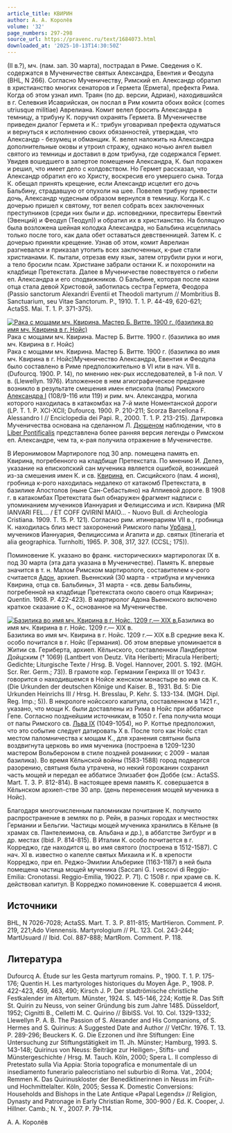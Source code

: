 ```yaml
---
article_title: КВИРИН
author: А. А. Королёв
volume: '32'
page_numbers: 297-298
source_url: https://pravenc.ru/text/1684073.html
downloaded_at: '2025-10-13T14:30:50Z'
---
```


(II в.?), мч. (пам. зап. 30 марта), пострадал в Риме. Сведения о К. содержатся в Мученичестве святых Александра, Евентия и Феодула (BHL, N 266). Согласно Мученичеству, Римский еп. Александр обратил в христианство многих сенаторов и Гермета (Ермета), префекта Рима. Когда об этом узнал имп. Траян (по др. версии, Адриан), находившийся в г. Селевкия Исаврийская, он послал в Рим комита обоих войск (comes utriusque militiae) Аврелиана. Комит велел бросить Александра в темницу, а трибуну К. поручил охранять Гермета. В Мученичестве приведен диалог Гермета и К.: трибун уговаривал префекта одуматься и вернуться к исполнению своих обязанностей, утверждая, что Александр - безумец и обманщик. К. велел наложить на Александра дополнительные оковы и утроил стражу, однако ночью ангел вывел святого из темницы и доставил в дом трибуна, где содержался Гермет. Увидев вошедшего в запертое помещение Александра, К. был поражен и решил, что имеет дело с колдовством. Но Гермет рассказал, что Александр обратил его ко Христу, воскресив его умершего сына. Тогда К. обещал принять крещение, если Александр исцелит его дочь Бальбину, страдавшую от опухоли на шее. Повелев трибуну привести дочь, Александр чудесным образом вернулся в темницу. Когда К. с дочерью пришел к святому, тот велел собрать всех заключенных преступников (среди них были и др. исповедники, пресвитеры Евентий (Эвенций) и Феодул (Теодул)) и обратил их в христианство. На болящую была возложена шейная колодка Александра, но Бальбина исцелилась только после того, как дала обет оставаться девственницей. Затем К. с дочерью приняли крещение. Узнав об этом, комит Аврелиан разгневался и приказал утопить всех заключенных, к-рые стали христианами. К. пытали, отрезав ему язык, затем отрубили руки и ноги, а тело бросили псам. Христиане забрали останки К. и похоронили на кладбище Претекстата. Далее в Мученичестве повествуется о гибели еп. Александра и его сподвижников. О Бальбине, которая после казни отца стала девой Христовой, заботилась сестра Гермета, Феодора (Passio sanctorum Alexandri Eventii et Theodoli martyrum // Mombritius B. Sanctuarium, seu Vitae Sanctorum. P., 1910. T. 1. P. 44-49, 620-621; ActaSS. Mai. T. 1. P. 371-375).

[![Рака с мощами мч. Квирина. Мастер Б. Витте. 1900 г. (базилика во имя мч. Квирина в г. Нойс)](https://pravenc.ru/data/2014/03/03/1234147678/i200.jpg "Кликните для увеличения картинки")](https://pravenc.ru/data/2014/03/03/1234147678/i400.jpg)Рака с мощами мч. Квирина. Мастер Б. Витте. 1900 г. (базилика во имя мч. Квирина в г. Нойс)  
Рака с мощами мч. Квирина. Мастер Б. Витте. 1900 г. (базилика во имя мч. Квирина в г. Нойс)Мученичество Александра, Евентия и Феодула было составлено в Риме предположительно в VI или в нач. VII в. (Dufourcq. 1900. P. 14), по мнению нек-рых исследователей, в 1-й пол. V в. (Llewellyn. 1976). Изложенное в нем агиографическое предание возникло в результате смешения имен епископа (папы) Римского [Александра I](<https://pravenc.ru/text/АЛЕКСАНДР I.html>) (108/9-116 или 119) и рим. мч. Александра, могила которого находилась в катакомбах на 7-й миле Номентанской дороги (LP. T. 1. P. XCI-XCII; Dufourcq. 1900. P. 210-211; Scorza Barcellona F. Alessandro I // Enciclopedia dei Papi. R., 2000. T. 1. P. 213-215). Датировка Мученичества основана на сделанном Л. [Дюшеном](https://pravenc.ru/text/Дюшеном.html) наблюдении, что в [Liber Pontificalis](<https://pravenc.ru/text/Liber Pontificalis.html>) представлена более ранняя версия легенды о Римском еп. Александре, чем та, к-рая получила отражение в Мученичестве.

В Иеронимовом Мартирологе под 30 апр. помещена память еп. Квирина, погребенного на кладбище Претекстата. По мнению И. Делеэ, указание на епископский сан мученика является ошибкой, возникшей из-за смешения имен К. и св. [Квирина](https://pravenc.ru/text/Квирина.html), еп. Сисцийского (пам. 4 июня), гробница к-рого находилась недалеко от катакомб Претекстата, в базилике Апостолов (ныне Сан-Себастьяно) на Аппиевой дороге. В 1908 г. в катакомбах Претекстата был обнаружен фрагмент надписи с упоминанием мучеников Ианнуария и Фелициссима и исп. Квирина (MR IANVARI FEL... / ET COFF QVIRINI MAIO... - Nuovo Bull. di Archeologia Cristiana. 1909. T. 15. P. 121). Согласно рим. итинерариям VII в., гробница К. находилась близ мест захоронений Римского папы [Урбана I](<https://pravenc.ru/text/Урбана I.html>), мучеников Ианнуария, Фелициссима и Агапита и др. святых (Itineraria et alia geographica. Turnholti, 1965. P. 308, 317, 327. (CCSL; 175)).

Поминовение К. указано во франк. «исторических» мартирологах IX в. под 30 марта (эта дата указана в Мученичестве). Память К. впервые значится в т. н. Малом Римском мартирологе, составителем к-рого считается [Адон](https://pravenc.ru/text/Адон.html), архиеп. Вьеннский (30 марта - «трибуна и мученика Квирина, отца св. Бальбины», 31 марта - «св. девы Бальбины, погребенной на кладбище Претекстата около своего отца Квирина»; Quentin. 1908. P. 422-423). В мартиролог Адона Вьеннского включено краткое сказание о К., основанное на Мученичестве.

[![Базилика во имя мч. Квирина в г. Нойс. 1209 г.— XIX в.](https://pravenc.ru/data/2014/03/03/1234147376/i200.jpg "Кликните для увеличения картинки")](https://pravenc.ru/data/2014/03/03/1234147376/i400.jpg)Базилика во имя мч. Квирина в г. Нойс. 1209 г.— XIX в.  
Базилика во имя мч. Квирина в г. Нойс. 1209 г.— XIX в.В средние века К. особо почитался в г. Нойс (Германия). Об этом впервые упоминается в Житии св. Гериберта, архиеп. Кёльнского, составленном Ландбертом Дойцским († 1069) (Lantbert von Deutz. Vita Heriberti; Miracula Heriberti; Gedichte; Liturgische Texte / Hrsg. B. Vogel. Hannover, 2001. S. 192. (MGH. Scr. Rer. Germ.; 73)). В грамоте кор. Германии Генриха III от 1043 г. говорится о находившемся в Нойсе женском монастыре во имя св. К. (Die Urkunden der deutschen Könige und Kaiser. B., 1931. Bd. 5: Die Urkunden Heinrichs III / Hrsg. H. Bresslau, P. Kehr. S. 133-134. (MGH. Dipl. Reg. Imp.; 5)). В некрологе нойсского капитула, составленном в 1421 г., указано, что мощи К. были доставлены из Рима в Нойс при аббатисе Гепе. Согласно позднейшим источникам, в 1050 г. Гепа получила мощи от папы Римского св. [Льва IX](<https://pravenc.ru/text/Лев IX.html>) (1049-1054), но Р. Коттье предположил, что это событие следует датировать X в. После того как Нойс стал местом паломничества к мощам К., для хранения святыни была воздвигнута церковь во имя мученика (построена в 1209-1230 мастером Вольбероном в стиле поздней романики; с 2009 - малая базилика). Во время Кёльнской войны (1583-1588) город подвергся разорению, святыня была утрачена, но некий горожанин сохранил часть мощей и передал ее аббатисе Элизабет фон Доббе (см.: ActaSS. Mart. T. 3. P. 812-814). В настоящее время память К. совершается в Кёльнском архиеп-стве 30 апр. (день перенесения мощей мученика в Нойс).

Благодаря многочисленным паломникам почитание К. получило распространение в землях по р. Рейн, в разных городах и местностях Германии и Бельгии. Частицы мощей мученика хранились в Кёльне (в храмах св. Пантелеимона, св. Альбана и др.), в аббатстве Зигбург и в др. местах (Ibid. P. 814-815). В Италии К. особо почитается в г. Корреджо, где находится ц. во имя святого (построена в 1512-1587). С нач. XI в. известно о капелле святых Михаила и К. в крепости Корреджо, при еп. Реджо-Эмилии Альберике (1163-1187) в ней была помещена частица мощей мученика (Saccani G. I vescovi di Reggio-Emilia: Cronotassi. Reggio-Emilia, 19022. P. 71). С 1508 г. при храме св. К. действовал капитул. В Корреджо поминовение К. совершается 4 июня.

## Источники

BHL, N 7026-7028; ActaSS. Mart. T. 3. P. 811-815; MartHieron. Comment. P. 219, 221;Ado Viennensis. Martyrologium // PL. 123. Col. 243-244; MartUsuard // Ibid. Col. 887-888; MartRom. Comment. P. 118.

## Литература

Dufourcq A. Étude sur les Gesta martyrum romains. P., 1900. T. 1. P. 175-176; Quentin H. Les martyrologes historiques du Moyen Âge. P., 1908. P. 422-423, 459, 463, 490; Kirsch J. P. Der stadtrömische christliche Festkalender im Altertum. Münster, 1924. S. 145-146, 224; Kottje R. Das Stift St. Quirin zu Neuss, von seiner Gründung bis zum Jahre 1485. Düsseldorf, 1952; Cignitti B., Celletti M. C. Quirino // BiblSS. Vol. 10. Col. 1329-1332; Llewellyn P. A. B. The Passion of S. Alexander and His Companions, of S. Hermes and S. Quirinus: A Suggested Date and Author // VetChr. 1976. T. 13. P. 289-296; Beuckers K. G. Die Ezzonen und ihre Stiftungen: Eine Untersuchung zur Stiftungstätigkeit im 11. Jh. Münster; Hamburg, 1993. S. 143-148; Quirinus von Neuss: Beiträge zur Heiligen-, Stifts- und Münstergeschichte / Hrsg. M. Tauch. Köln, 2000; Spera L. Il complesso di Pretestato sulla Via Appia: Storia topografica e monumentale di un insediamento funerario paleocristiano nel suburbio di Roma. Vat., 2004; Remmen K. Das Quirinuskloster der Benediktinerinnen in Neuss im Früh- und Hochmittelalter. Köln, 2005; Sessa K. Domestic Conversions: Households and Bishops in the Late Antique «Papal Legends» // Religion, Dynasty and Patronage in Early Christian Rome, 300-900 / Ed. K. Cooper, J. Hillner. Camb.; N. Y., 2007. P. 79-114.

А. А. Королёв
